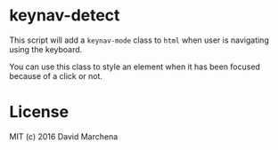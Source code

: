 # keynav-detect

This script will add a `keynav-mode` class to `html` when user is navigating using the keyboard.

You can use this class to style an element when it has been focused because of a click or not.


# License

MIT (c) 2016 David Marchena